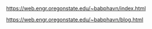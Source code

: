 https://web.engr.oregonstate.edu/~babphavn/index.html

https://web.engr.oregonstate.edu/~babphavn/blog.html
